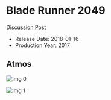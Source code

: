 # Blade Runner 2049

[Discussion Post](https://www.avsforum.com/threads/bass-eq-for-filtered-movies.2995212/post-56737562)

* Release Date: 2018-01-16
* Production Year: 2017

## Atmos

![img 0](https://i.imgur.com/7021ZCp.jpg)

![img 1](https://i.imgur.com/oVZ7zhH.jpg)

